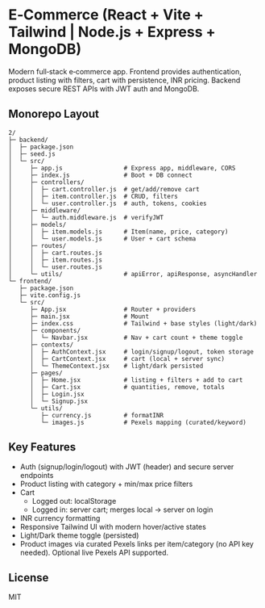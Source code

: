 # E‑Commerce (React + Vite + Tailwind | Node.js + Express + MongoDB)

Modern full‑stack e‑commerce app. Frontend provides authentication, product listing with filters, cart with persistence, INR pricing. Backend exposes secure REST APIs with JWT auth and MongoDB.

## Monorepo Layout

```
2/
├─ backend/
│  ├─ package.json
│  ├─ seed.js
│  └─ src/
│     ├─ app.js                 # Express app, middleware, CORS
│     ├─ index.js               # Boot + DB connect
│     ├─ controllers/
│     │  ├─ cart.controller.js  # get/add/remove cart
│     │  ├─ item.controller.js  # CRUD, filters
│     │  └─ user.controller.js  # auth, tokens, cookies
│     ├─ middleware/
│     │  └─ auth.middleware.js  # verifyJWT
│     ├─ models/
│     │  ├─ item.models.js      # Item(name, price, category)
│     │  └─ user.models.js      # User + cart schema
│     ├─ routes/
│     │  ├─ cart.routes.js
│     │  ├─ item.routes.js
│     │  └─ user.routes.js
│     └─ utils/                 # apiError, apiResponse, asyncHandler
└─ frontend/
   ├─ package.json
   ├─ vite.config.js
   └─ src/
      ├─ App.jsx                # Router + providers
      ├─ main.jsx               # Mount
      ├─ index.css              # Tailwind + base styles (light/dark)
      ├─ components/
      │  └─ Navbar.jsx          # Nav + cart count + theme toggle
      ├─ contexts/
      │  ├─ AuthContext.jsx     # login/signup/logout, token storage
      │  ├─ CartContext.jsx     # cart (local + server sync)
      │  └─ ThemeContext.jsx    # light/dark persisted
      ├─ pages/
      │  ├─ Home.jsx            # listing + filters + add to cart
      │  ├─ Cart.jsx            # quantities, remove, totals
      │  ├─ Login.jsx
      │  └─ Signup.jsx
      └─ utils/
         ├─ currency.js         # formatINR
         └─ images.js           # Pexels mapping (curated/keyword)
```

## Key Features

- Auth (signup/login/logout) with JWT (header) and secure server endpoints
- Product listing with category + min/max price filters
- Cart
  - Logged out: localStorage
  - Logged in: server cart; merges local → server on login
- INR currency formatting
- Responsive Tailwind UI with modern hover/active states
- Light/Dark theme toggle (persisted)
- Product images via curated Pexels links per item/category (no API key needed). Optional live Pexels API supported.


## License

MIT
